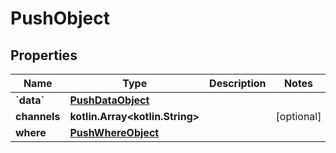 
# PushObject

## Properties
Name | Type | Description | Notes
------------ | ------------- | ------------- | -------------
**&#x60;data&#x60;** | [**PushDataObject**](PushDataObject.md) |  | 
**channels** | **kotlin.Array&lt;kotlin.String&gt;** |  |  [optional]
**where** | [**PushWhereObject**](PushWhereObject.md) |  | 



